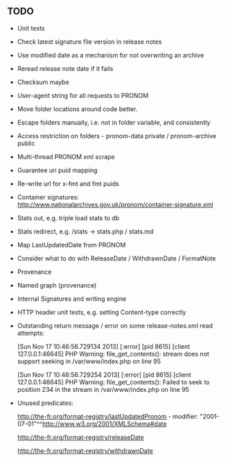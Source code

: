 ## TODO

- Unit tests
- Check latest signature file version in release notes
- Use modified date as a mechanism for not overwriting an archive
- Reread release note date if it fails
- Checksum maybe
- User-agent string for all requests to PRONOM
- Move folder locations around code better. 
- Escape folders manually, i.e. not in folder variable, and consistently
- Access restriction on folders - pronom-data private / pronom-archive public
- Multi-thread PRONOM xml scrape
- Guarantee uri puid mapping
- Re-write url for x-fmt and fmt puids
- Container signatures: http://www.nationalarchives.gov.uk/pronom/container-signature.xml
- Stats out, e.g. triple load stats to db
- Stats redirect, e.g. /stats -> stats.php / stats.md
- Map LastUpdatedDate from PRONOM 
- Consider what to do with ReleaseDate / WithdrawnDate / FormatNote
- Provenance
- Named graph (provenance)
- Internal Signatures and writing engine
- HTTP header unit tests, e.g. setting Content-type correctly

- Outstanding return message / error on some release-notes.xml read attempts:

     [Sun Nov 17 10:46:56.729134 2013] [:error] [pid 8615] [client 127.0.0.1:46645] PHP Warning:  file_get_contents(): stream does not support seeking in /var/www/index.php on line 95

     [Sun Nov 17 10:46:56.729254 2013] [:error] [pid 8615] [client 127.0.0.1:46645] PHP Warning:  file_get_contents(): Failed to seek to position 234 in the stream in /var/www/index.php on line 95

- Unused predicates:

     http://the-fr.org/format-registry/lastUpdatedPronom - modifier: "2001-07-01"^^http://www.w3.org/2001/XMLSchema#date

     http://the-fr.org/format-registry/releaseDate	 

     http://the-fr.org/format-registry/withdrawnDate	 

